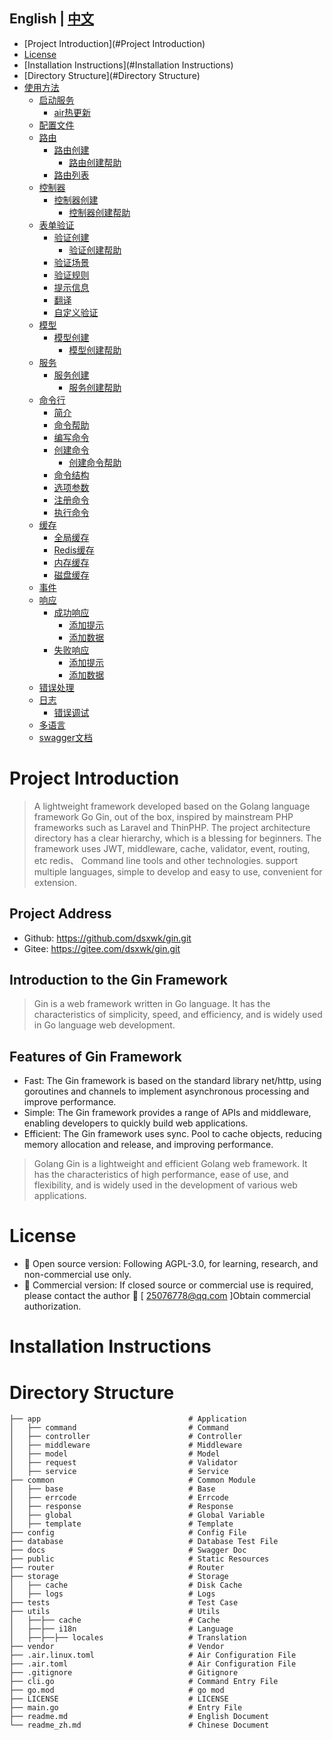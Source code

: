 ## English | [中文](readme_zh.md)

- [Project Introduction](#Project Introduction)
- [License](#License)
- [Installation Instructions](#Installation Instructions)
- [Directory Structure](#Directory Structure)
- [使用方法](#使用方法)
  - [启动服务](#启动服务)
    - [air热更新](#air热更新)
  - [配置文件](#配置文件)
  - [路由](#路由)
    - [路由创建](#路由创建)
      - [路由创建帮助](#路由创建帮助)
    - [路由列表](#路由列表)
  - [控制器](#控制器)
    - [控制器创建](#控制器创建)
      - [控制器创建帮助](#控制器创建帮助)
  - [表单验证](#表单验证)
    - [验证创建](#验证创建)
      - [验证创建帮助](#验证创建帮助)
    - [验证场景](#验证场景)
    - [验证规则](#验证规则)
    - [提示信息](#提示信息)
    - [翻译](#翻译)
    - [自定义验证](#自定义验证)
  - [模型](#模型)
    - [模型创建](#模型创建)
      - [模型创建帮助](#模型创建帮助)
  - [服务](#服务)
    - [服务创建](#服务创建)
      - [服务创建帮助](#服务创建帮助)
  - [命令行](#命令行)
    - [简介](#简介)
    - [命令帮助](#命令帮助)
    - [编写命令](#编写命令)
    - [创建命令](#创建命令)
      - [创建命令帮助](#创建命令帮助)
    - [命令结构](#命令结构)
    - [选项参数](#选项参数)
    - [注册命令](#注册命令)
    - [执行命令](#执行命令)
  - [缓存](#缓存)
    - [全局缓存](#全局缓存)
    - [Redis缓存](#Redis缓存)
    - [内存缓存](#内存缓存)
    - [磁盘缓存](#磁盘缓存)
  - [事件](#事件)
  - [响应](#响应)
    - [成功响应](#成功响应)
      - [添加提示](#添加提示)
      - [添加数据](#添加数据)
    - [失败响应](#失败响应)
      - [添加提示](#添加提示)
      - [添加数据](#添加数据)
  - [错误处理](#错误处理)
  - [日志](#日志)
    - [错误调试](#错误调试)
  - [多语言](#多语言)
  - [swagger文档](#swagger文档)

# Project Introduction
> A lightweight framework developed based on the Golang language framework Go Gin, out of the box, inspired by mainstream PHP frameworks such as Laravel and ThinPHP. The project architecture directory has a clear hierarchy, which is a blessing for beginners. The framework uses JWT, middleware, cache, validator, event, routing, etc redis、 Command line tools and other technologies. support multiple languages, simple to develop and easy to use, convenient for extension.
## Project Address
- Github: https://github.com/dsxwk/gin.git
- Gitee: https://gitee.com/dsxwk/gin.git

## Introduction to the Gin Framework
> Gin is a web framework written in Go language. It has the characteristics of simplicity, speed, and efficiency, and is widely used in Go language web development.

## Features of Gin Framework
- Fast: The Gin framework is based on the standard library net/http, using goroutines and channels to implement asynchronous processing and improve performance.
- Simple: The Gin framework provides a range of APIs and middleware, enabling developers to quickly build web applications.
- Efficient: The Gin framework uses sync. Pool to cache objects, reducing memory allocation and release, and improving performance.
> Golang Gin is a lightweight and efficient Golang web framework. It has the characteristics of high performance, ease of use, and flexibility, and is widely used in the development of various web applications.

# License
- 📘 Open source version: Following AGPL-3.0, for learning, research, and non-commercial use only.
- 💼 Commercial version: If closed source or commercial use is required, please contact the author 📧   [ 25076778@qq.com ]Obtain commercial authorization.

# Installation Instructions
> 

# Directory Structure
```
├── app                                 # Application
│   ├── command                         # Command
│   ├── controller                      # Controller
│   ├── middleware                      # Middleware
│   ├── model                           # Model
│   ├── request                         # Validator
│   ├── service                         # Service
├── common                              # Common Module
│   ├── base                            # Base
│   ├── errcode                         # Errcode
│   ├── response                        # Response
│   ├── global                          # Global Variable
│   ├── template                        # Template
├── config                              # Config File
├── database                            # Database Test File 
├── docs                                # Swagger Doc
├── public                              # Static Resources
├── router                              # Router
├── storage                             # Storage
│   ├── cache                           # Disk Cache
│   ├── logs                            # Logs
├── tests                               # Test Case
├── utils                               # Utils
│   ├──├── cache                        # Cache
│   ├──├── i18n                         # Language
│   ├──├──├── locales                   # Translation
├── vendor                              # Vendor
├── .air.linux.toml                     # Air Configuration File
├── .air.toml                           # Air Configuration File
├── .gitignore                          # Gitignore
├── cli.go                              # Command Entry File
├── go.mod                              # go mod
├── LICENSE                             # LICENSE
├── main.go                             # Entry File
├── readme.md                           # English Document
└── readme_zh.md                        # Chinese Document
```
